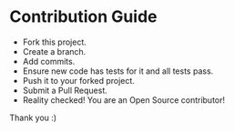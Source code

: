 # Contribution Guide
- Fork this project.
- Create a branch.
- Add commits.
- Ensure new code has tests for it and all tests pass.
- Push it to your forked project.
- Submit a Pull Request. 
- Reality checked! You are an Open Source contributor!

Thank you :)
